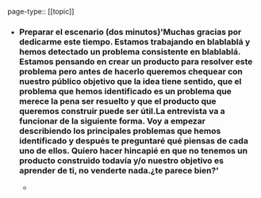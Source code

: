 page-type:: [[topic]]
- ### Preparar el escenario (dos minutos)'Muchas gracias por dedicarme este tiempo. Estamos trabajando en blablablá y hemos detectado un problema consistente en blablablá. Estamos pensando en crear un producto para resolver este problema pero antes de hacerlo queremos chequear con nuestro público objetivo que la idea tiene sentido, que el problema que hemos identificado es un problema que merece la pena ser resuelto y que el producto que queremos construir puede ser útil.La entrevista va a funcionar de la siguiente forma. Voy a empezar describiendo los principales problemas que hemos identificado y después te preguntaré qué piensas de cada uno de ellos. Quiero hacer hincapié en que no tenemos un producto construido todavía y/o nuestro objetivo es aprender de ti, no venderte nada.¿te parece bien?'
  - 



